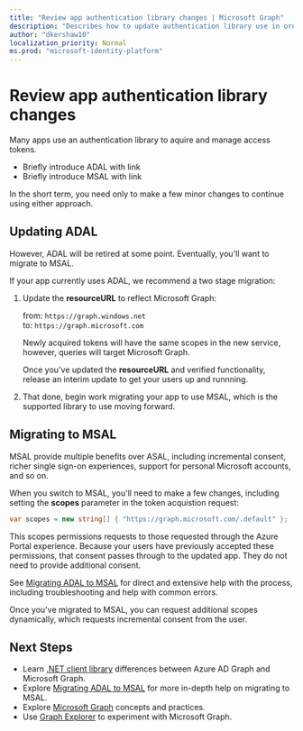 ```yaml
---
title: "Review app authentication library changes | Microsoft Graph"
description: "Describes how to update authentication library use in order to migrate an app from Azure Active Directory (Azure AD) API apps to Microsoft Graph API."
author: "dkershaw10"
localization_priority: Normal
ms.prod: "microsoft-identity-platform"
---
```


# Review app authentication library changes

Many apps use an authentication library to aquire and manage access tokens.

- Briefly introduce ADAL with link
- Briefly introduce MSAL with link

In the short term, you need only to make a few minor changes to continue using either approach.

## Updating ADAL 

However, ADAL will be retired at some point.  Eventually, you'll want to migrate to MSAL.

If your app currently uses ADAL, we recommend a two stage migration:

1.  Update the **resourceURL** to reflect Microsoft Graph:

    from: `https://graph.windows.net`  
    to:  `https://graph.microsoft.com`

    Newly acquired tokens will have the same scopes in the new service, however, queries will target Microsoft Graph.  

    Once you've updated the **resourceURL** and verified functionality, release an interim update to get your users up and runnning.

1.  That done, begin work migrating your app to use MSAL, which is the supported library to use moving forward.

## Migrating to MSAL

MSAL provide multiple benefits over ASAL, including incremental consent, richer single sign-on experiences, support for personal Microsoft accounts, and so on.  

When you switch to MSAL, you'll need to make a few changes, including setting the **scopes** parameter in the token acquistion request:

``` csharp
var scopes = new string[] { "https://graph.microsoft.com/.default" };
```

This scopes permissions requests to those requested through the Azure Portal experience.  Because your users have previously accepted these permissions, that consent passes through to the updated app.  They do not need to provide additional consent.

See [Migrating ADAL to MSAL](https://aka.ms/adal-net-to-msal-net) for direct and extensive help with the process, including troubleshooting and help with common errors.

Once you've migrated to MSAL, you can request additional scopes dynamically, which requests incremental consent from the user.  

## Next Steps

- Learn [.NET client library](migrate-azure-ad-graph-client-libraries.md) differences between Azure AD Graph and Microsoft Graph.
- Explore [Migrating ADAL to MSAL](https://aka.ms/adal-net-to-msal-net) for more in-depth help on migrating to MSAL.
- Explore [Microsoft Graph](/graph/overview) concepts and practices.
- Use [Graph Explorer](https://aka.ms/ge) to experiment with Microsoft Graph.

